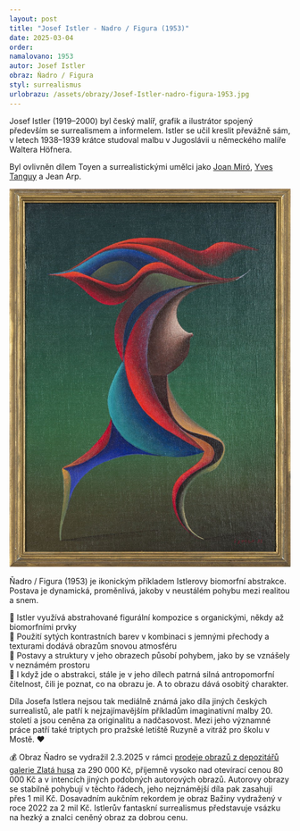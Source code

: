```yaml
---
layout: post
title: "Josef Istler - Nadro / Figura (1953)"
date: 2025-03-04
order: 
namalovano: 1953
autor: Josef Istler
obraz: Ňadro / Figura
styl: surrealismus
urlobrazu: /assets/obrazy/Josef-Istler-nadro-figura-1953.jpg
---
```


Josef Istler (1919–2000) byl český malíř, grafik a ilustrátor spojený především se surrealismem a informelem.  Istler se učil kreslit převážně sám, v letech 1938–1939 krátce studoval malbu v Jugoslávii u německého malíře Waltera Höfnera.

Byl ovlivněn dílem Toyen a surrealistickými umělci jako [Joan Miró](/obrazy/joan-miro-mont-roig-del-camp/), [Yves Tanguy](/obrazy/yves-tanguy-palac-okennich-skal/) a Jean Arp.

![Josef Istler - Nadro / Figura](/assets/obrazy/Josef-Istler-nadro-figura-1953.jpg)

Ňadro / Figura (1953) je ikonickým příkladem Istlerovy biomorfní abstrakce. Postava je dynamická, proměnlivá, jakoby v neustálém pohybu mezi realitou a snem.


💃 Istler využívá abstrahované figurální kompozice s organickými, někdy až biomorfními prvky \
🌈 Použití sytých kontrastních barev v kombinaci s jemnými přechody a texturami dodává obrazům snovou atmosféru \
💠  Postavy a struktury v jeho obrazech působí pohybem, jako by se vznášely v neznámém prostoru \
👀 I když jde o abstrakci, stále je v jeho dílech patrná silná antropomorfní čitelnost, čili je poznat, co na obrazu je. A to obrazu dává osobitý charakter.

Díla Josefa Istlera nejsou tak mediálně známá jako díla jiných českých surrealistů, ale patří k nejzajímavějším příkladům imaginativní malby 20. století a jsou ceněna za originalitu a nadčasovost. Mezi jeho významné práce patří také triptych pro pražské letiště Ruzyně a vitráž pro školu v Mostě. ♥️

💰 Obraz Ňadro se vydražil 2.3.2025 v rámci [prodeje obrazů z depozitářů galerie Zlatá husa](https://www.acb.cz/cs/aukce/z-depozitaru-galerie-zlata-husa-ii) za 290 000 Kč, příjemně vysoko nad otevírací cenou 80 000 Kč a v intencích jiných podobných autorových obrazů. Autorovy obrazy se stabilně pohybují v těchto řádech, jeho nejznámější díla pak zasahují přes 1 mil Kč. Dosavadním aukčním rekordem je obraz Bažiny vydražený v roce 2022 za 2 mil Kč.  Istlerův fantaskní surrealismus představuje vsázku na hezký a znalci ceněný obraz za dobrou cenu. 